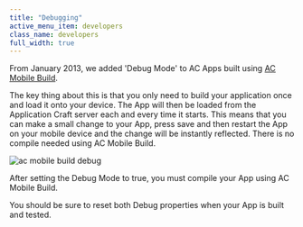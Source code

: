```yaml
---
title: "Debugging"
active_menu_item: developers
class_name: developers
full_width: true
---
```


From January 2013, we added 'Debug Mode' to AC Apps built using [AC Mobile Build](/developers/documentation/ac-mobile-build-phonegap/ac-mobile-build/). 

The key thing about this is that you only need to build your application once and load it onto your device. The App will then be loaded from the Application Craft server each and every time it starts. This means that you can make a small change to your App, press save and then restart the App on your mobile device and the change will be instantly reflected. There is no compile needed using AC Mobile Build.

![ac mobile build debug](/img/docs/acmb-debug-properties.png)

After setting the Debug Mode to true, you must compile your App using AC Mobile Build.

You should be sure to reset both Debug properties when your App is built and tested. 

